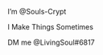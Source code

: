 I’m @Souls-Crypt

I Make Things Sometimes


DM me @LivingSoul#6817

<!---
Souls-Crypt/Souls-Crypt is a ✨ special ✨ repository because its `README.md` (this file) appears on your GitHub profile.
You can click the Preview link to take a look at your changes.
--->
